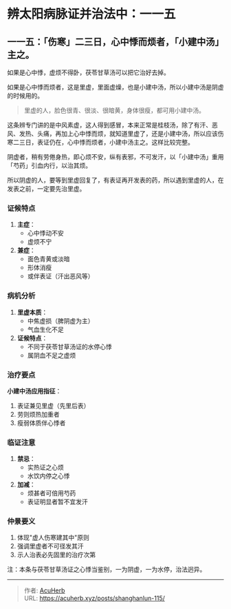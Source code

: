 # 辨太阳病脉证并治法中：一一五


## 一一五：「伤寒」二三日，心中悸而烦者，「小建中汤」主之。

<!--more-->

如果是心中悸，虚烦不得卧，茯苓甘草汤可以把它治好去掉。

如果是心中悸而烦者，这是里虚，里面虚燥，也是小建中汤，所以小建中汤是阴虚的时候用的。

> 里虚的人，脸色很青、很淡、很暗黄，身体很瘦，都可用小建中汤。

这条辨专门讲的是中风素虚，这人得到感冒，本来正常是桂枝汤，除了有汗、恶风、发热、头痛，再加上心中悸而烦，就知道里虚了，还是小建中汤，所以应该伤寒二三日，表证仍在，心中悸而烦者，小建中汤主之。这样比较完整。

阴虚者，稍有劳倦身热，即心烦不安，纵有表邪，不可发汗，以「小建中汤」重用「芍药」引血内行，以治其烦。

所以阴虚的人，要等到里虚回复了，有表证再开发表的药，所以遇到里虚的人，在发表之前，一定要先治里虚。

### 证候特点
1. **主症**：
   - 心中悸动不安
   - 虚烦不宁
2. **兼症**：
   - 面色青黄或淡暗
   - 形体消瘦
   - 或伴表证（汗出恶风等）

### 病机分析
1. **里虚本质**：
   - 中焦虚损（脾阴虚为主）
   - 气血生化不足
2. **证候特点**：
   - 不同于茯苓甘草汤证的水停心悸
   - 属阴血不足之虚烦

### 治疗要点
**小建中汤应用指征**：
1. 表证兼见里虚（先里后表）
2. 劳则烦热加重者
3. 瘦弱体质伴心悸者

### 临证注意
1. **禁忌**：
   - 实热证之心烦
   - 水饮内停之心悸
2. **加减**：
   - 烦甚者可倍用芍药
   - 表证明显者暂不宜发汗

### 仲景要义
1. 体现"虚人伤寒建其中"原则
2. 强调里虚者不可径发其汗
3. 示人治表必先固里的治疗次第

注：本条与茯苓甘草汤证之心悸当鉴别，一为阴虚，一为水停，治法迥异。

---

> 作者: [AcuHerb](https://acuherb.xyz)  
> URL: https://acuherb.xyz/posts/shanghanlun-115/  


